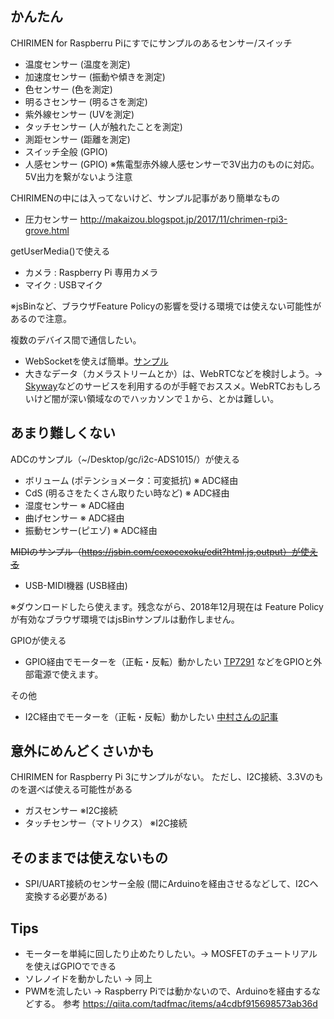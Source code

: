 ## かんたん

CHIRIMEN for Raspberru Piにすでにサンプルのあるセンサー/スイッチ

- 温度センサー (温度を測定)
- 加速度センサー (振動や傾きを測定)
- 色センサー (色を測定)
- 明るさセンサー (明るさを測定)
- 紫外線センサー (UVを測定)
- タッチセンサー (人が触れたことを測定)
- 測距センサー (距離を測定)
- スイッチ全般 (GPIO)
- 人感センサー (GPIO) ※焦電型赤外線人感センサーで3V出力のものに対応。5V出力を繋がないよう注意

CHIRIMENの中には入ってないけど、サンプル記事があり簡単なもの

- 圧力センサー http://makaizou.blogspot.jp/2017/11/chrimen-rpi3-grove.html

getUserMedia()で使える

- カメラ : Raspberry Pi 専用カメラ
- マイク : USBマイク

※jsBinなど、ブラウザFeature Policyの影響を受ける環境では使えない可能性があるので注意。

複数のデバイス間で通信したい。

- WebSocketを使えば簡単。[サンプル](https://jsbin.com/lelajoxipu/1/edit?html,js,output)
- 大きなデータ（カメラストリームとか）は、WebRTCなどを検討しよう。→ [Skyway](https://webrtc.ecl.ntt.com/)などのサービスを利用するのが手軽でおススメ。WebRTCおもしろいけど闇が深い領域なのでハッカソンで１から、とかは難しい。

## あまり難しくない

ADCのサンプル（~/Desktop/gc/i2c-ADS1015/）が使える

- ボリューム (ポテンショメータ：可変抵抗) ※ ADC経由
- CdS (明るさをたくさん取りたい時など) ※ ADC経由
- 湿度センサー ※ ADC経由
- 曲げセンサー ※ ADC経由
- 振動センサー(ピエゾ)  ※ ADC経由

~~MIDIのサンプル（https://jsbin.com/cexocexoku/edit?html,js,output）が使える~~

- USB-MIDI機器 (USB経由) 

※ダウンロードしたら使えます。残念ながら、2018年12月現在は Feature Policyが有効なブラウザ環境ではjsBinサンプルは動作しません。

GPIOが使える

- GPIO経由でモーターを（正転・反転）動かしたい [TP7291](http://akizukidenshi.com/catalog/g/gI-02001/) などをGPIOと外部電源で使えます。

その他

- I2C経由でモーターを（正転・反転）動かしたい [中村さんの記事](http://makaizou.blogspot.jp/2017/11/chirimen-rpi3_14.html)


## 意外にめんどくさいかも

CHIRIMEN for Raspberry Pi 3にサンプルがない。
ただし、I2C接続、3.3Vのものを選べば使える可能性がある

- ガスセンサー  ※I2C接続
- タッチセンサー（マトリクス） ※I2C接続

## そのままでは使えないもの

- SPI/UART接続のセンサー全般 (間にArduinoを経由させるなどして、I2Cへ変換する必要がある)

## Tips

- モーターを単純に回したり止めたりしたい。→ MOSFETのチュートリアルを使えばGPIOでできる
- ソレノイドを動かしたい → 同上
- PWMを流したい → Raspberry Piでは動かないので、Arduinoを経由するなどする。
  参考 https://qiita.com/tadfmac/items/a4cdbf915698573ab36d
